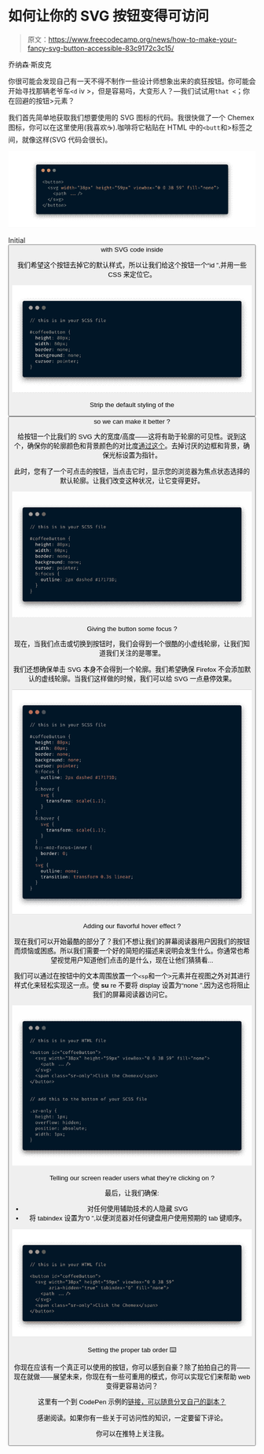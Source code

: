 # 如何让你的 SVG 按钮变得可访问

> 原文：<https://www.freecodecamp.org/news/how-to-make-your-fancy-svg-button-accessible-83c9172c3c15/>

乔纳森·斯皮克

你很可能会发现自己有一天不得不制作一些设计师想象出来的疯狂按钮。你可能会开始寻找那辆老爷车`<d` iv >，但是容易吗，大变形人？—我们试试用`that <`；你在回避的按钮>元素？

我们首先简单地获取我们想要使用的 SVG 图标的代码。我很快做了一个 Chemex 图标，你可以在这里使用(我喜欢☕️).咖啡将它粘贴在 HTML 中的`<butt`和>标签之间，就像这样(SVG 代码会很长)。

![QA6qC1qblNFuf4906Gd5zip2X65AIlLbreSY](img/d2ff2ae95e7799cb8c3ee9f1d08813e7.png)

Initial <button> with SVG code inside

我们希望这个按钮去掉它的默认样式，所以让我们给这个按钮一个“id ”,并用一些 CSS 来定位它。

![9eN7Cfrt9QplVmdH5X-XkbzcIruiogzzphqk](img/d7869b333165bf12a8a05d9b1cb5c8e6.png)

Strip the default styling of the <button> so we can make it better ?

给按钮一个比我们的 SVG 大的宽度/高度——这将有助于轮廓的可见性。说到这个，确保你的轮廓颜色和背景颜色的对比度[通过这个](https://userway.org/contrast-checker)。去掉讨厌的边框和背景，确保光标设置为指针。

此时，您有了一个可点击的按钮，当点击它时，显示您的浏览器为焦点状态选择的默认轮廓。让我们改变这种状况，让它变得更好。

![JOqPbxdOEC3bTevV0lZqTGpDYsVWEGXpDzfq](img/8a1ad262328cbf71761249aa3f10292d.png)

Giving the button some focus ?

现在，当我们点击或切换到按钮时，我们会得到一个很酷的小虚线轮廓，让我们知道我们关注的是哪里。

我们还想确保单击 SVG 本身不会得到一个轮廓。我们希望确保 Firefox 不会添加默认的虚线轮廓。当我们这样做的时候，我们可以给 SVG 一点悬停效果。

![dqTv6Xmdit1jeW4tKrmaAUrZbY9ZzVizMfoF](img/163b5bac413338e259758c224ee3a3f2.png)

Adding our flavorful hover effect ?

现在我们可以开始最酷的部分了？我们不想让我们的屏幕阅读器用户因我们的按钮而烦恼或困惑。所以我们需要一个好的简短的描述来说明会发生什么。你通常也希望视觉用户知道他们点击的是什么，现在让他们猜猜看...

我们可以通过在按钮中的文本周围放置一个`<sp`和一个>元素并在视图之外对其进行样式化来轻松实现这一点。使 **su** re 不要将 display 设置为“none ”,因为这也将阻止我们的屏幕阅读器访问它。

![RAJN2axCgcQ70Dz6ZOhbiIuad51OzHmAqcXE](img/21e2dc64881e92f02ed8057c685f1a4b.png)

Telling our screen reader users what they’re clicking on ?

最后，让我们确保:

*   对任何使用辅助技术的人隐藏 SVG
*   将 tabindex 设置为“0 ”,以便浏览器对任何键盘用户使用预期的 tab 键顺序。

![wAPj780H1xSCzWJQkOe2Z0miBrj1R2N7n3XT](img/23794a2f479d0e85c75e4e6b6a545fc8.png)

Setting the proper tab order ⌨️

你现在应该有一个真正可以使用的按钮，你可以感到自豪？除了拍拍自己的背——现在就做——展望未来，你现在有一些可重用的模式，你可以实现它们来帮助 web 变得更容易访问？

这里有一个到 CodePen 示例的[链接，可以随意分叉自己的副本？](https://codepen.io/JonathanSpeek/pen/JeRwgp)

感谢阅读。如果你有一些关于可访问性的知识，一定要留下评论。

你可以在推特上关注我。